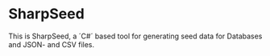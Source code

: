 # SharpSeed
This is SharpSeed, a ´C#´ based tool for generating seed data for Databases and JSON- and CSV files.
